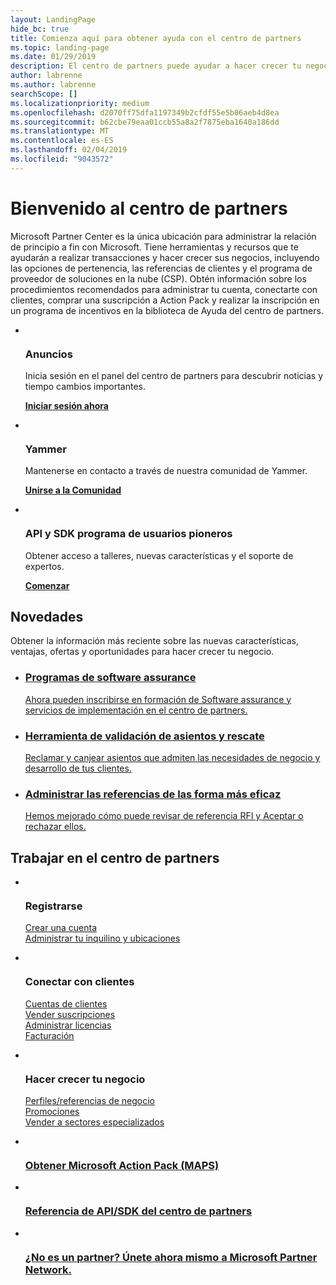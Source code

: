 ```yaml
---
layout: LandingPage
hide_bc: true
title: Comienza aquí para obtener ayuda con el centro de partners
ms.topic: landing-page
ms.date: 01/29/2019
description: El centro de partners puede ayudar a hacer crecer tu negocio en el programa de proveedor de soluciones en la nube (CSP) de Microsoft. Configurar tu cuenta, conectar con los clientes, comprar una suscripción a Action Pack y obtener más información para partners en los programas de CSP y MPN. 
author: labrenne
ms.author: labrenne
searchScope: []
ms.localizationpriority: medium
ms.openlocfilehash: d2070ff75dfa1197349b2cfdf55e5b06aeb4d8ea
ms.sourcegitcommit: b62cbe79eaa01ccb55a8a2f7875eba1640a186dd
ms.translationtype: MT
ms.contentlocale: es-ES
ms.lasthandoff: 02/04/2019
ms.locfileid: "9043572"
---
```

# <a name="welcome-to-partner-center"></a>Bienvenido al centro de partners

Microsoft Partner Center es la única ubicación para administrar la relación de principio a fin con Microsoft. Tiene herramientas y recursos que te ayudarán a realizar transacciones y hacer crecer sus negocios, incluyendo las opciones de pertenencia, las referencias de clientes y el programa de proveedor de soluciones en la nube (CSP). Obtén información sobre los procedimientos recomendados para administrar tu cuenta, conectarte con clientes, comprar una suscripción a Action Pack y realizar la inscripción en un programa de incentivos en la biblioteca de Ayuda del centro de partners.


<ul id="products1" class="cardsF cols cols3 panelContent singlePanelContent">
    <li>
        <div class="cardSize">
            <div class="cardPadding">
                <div class="card">
                    <div class="cardImageOuter">
                        <div class="cardImage">
                            <img alt="" src="images/message-icon.png" data-linktype="external">
                        </div>
                    </div>
                    <div class="cardText">
                        <h3>Anuncios</h3>
                        <p>Inicia sesión en el panel del centro de partners para descubrir noticias y tiempo cambios importantes.</p>
                        <p><a href="https://partner.microsoft.com/pcv/announcements"><b>Iniciar sesión ahora</b></a></p>
                    </div>
                </div>
            </div>
        </div>
    </li>
    <li>
        <div class="cardSize">
            <div class="cardPadding">
                <div class="card">
                    <div class="cardImageOuter">
                        <div class="cardImage">
                            <img alt="" src="images/yammer-logo.png" data-linktype="external">
                        </div>
                    </div>
                    <div class="cardText">
                        <h3>Yammer</h3>
                        <p>Mantenerse en contacto a través de nuestra comunidad de Yammer.</p>
                        <p><a href="https://go.microsoft.com/fwlink/p/?linkid=851605"><b>Unirse a la Comunidad</b></a></p>
                    </div>
                </div>
            </div>
        </div>
    </li>  
    <li>
        <div class="cardSize">
            <div class="cardPadding">
                <div class="card">
                    <div class="cardImageOuter">
                        <div class="cardImage">
                            <img alt="" src="images/i_api.png" data-linktype="external">
                        </div>
                    </div>
                    <div class="cardText">
                        <h3>API y SDK programa de usuarios pioneros</h3>
                        <p>Obtener acceso a talleres, nuevas características y el soporte de expertos.</p>
                        <p><a href="/partner-center/develop/early-adopter-program"><b>Comenzar</b></a></p>
                    </div>
                </div>
            </div>
        </div>
    </li>    
</ul>

<h2>Novedades</h2>
<p>Obtener la información más reciente sobre las nuevas características, ventajas, ofertas y oportunidades para hacer crecer tu negocio.</p>
<ul id="products1" class="cardsZ cols cols3 panelContent singlePanelContent">
    <li>
        <div class="cardSize">
            <div class="cardPadding">
                <div class="card">
                    <div class="cardText"><a href="/partner-center/software-assurance-lp">
                        <h3>Programas de software assurance</h3>
                        <p>Ahora pueden inscribirse en formación de Software assurance y servicios de implementación en el centro de partners.</p></a>
                    </div>
                </div>
            </div>
        </div>
    </li>
    <li>
        <div class="cardSize">
            <div class="cardPadding">
                <div class="card">
                    <div class="cardText"><a href="/partner-center/voucher-validation-tool">
                        <h3>Herramienta de validación de asientos y rescate</h3>
                        <p>Reclamar y canjear asientos que admiten las necesidades de negocio y desarrollo de tus clientes.</p></a>
                    </div>
                </div>
            </div>
        </div>
    </li>
    <li>
        <div class="cardSize">
            <div class="cardPadding">
                <div class="card">
                    <div class="cardText"><a href="/partner-center/responding-to-referrals#new-referrals">
                        <h3>Administrar las referencias de las forma más eficaz</h3>
                        <p>Hemos mejorado cómo puede revisar de referencia RFI y Aceptar o rechazar ellos.</p></a>
                    </div>
                </div>
            </div>
        </div>
    </li>       
</ul>


<h2>Trabajar en el centro de partners</h2>

<ul id="products1" class="cardsC cols cols3 panelContent singlePanelContent">
    <li>
        <div class="cardSize">
            <div class="cardPadding">
                <div class="card">
                    <div class="cardImageOuter">
                        <div class="cardImage bgdAccent1">
                            <img alt="" src="https://docs.microsoft.com/media/illustrations/sql-get-started-understand.svg" data-linktype="external">
                        </div>
                    </div>
                    <div class="cardText">
                        <h3>Registrarse</h3>
                        <p><a href="/partner-center/mpn-create-a-partner-center-account">Crear una cuenta</a><br /><a href="/partner-center/azure-active-directory-tenants-and-partner-center">Administrar tu inquilino y ubicaciones</a></p>
                    </div>
                </div>
            </div>
        </div>
    </li>
    <li>
        <div class="cardSize">
            <div class="cardPadding">
                <div class="card">
                    <div class="cardImageOuter">
                        <div class="cardImage bgdAccent1">
                            <img alt="" src="https://docs.microsoft.com/media/illustrations/virtualization-hperv-server-community.svg" data-linktype="external">
                        </div>
                    </div>
                    <div class="cardText">
                        <h3>Conectar con clientes</h3>
                        <p><a href="/partner-center/customer-accounts">Cuentas de clientes</a><br /><a href="/partner-center/customer-subscriptions">Vender suscripciones</a><br /><a href="/partner-center/assign-licenses-to-users">Administrar licencias</a><br /><a href="/partner-center/billing">Facturación</a></p>
                    </div>
                </div>
            </div>
        </div>
    </li>
    <li>
        <div class="cardSize">
            <div class="cardPadding">
                <div class="card">
                    <div class="cardImageOuter">
                        <div class="cardImage bgdAccent1">
                            <img alt="" src="https://docs.microsoft.com/media/illustrations/biztalk-get-started-scenarios.svg" data-linktype="external">
                        </div>
                    </div>
                    <div class="cardText">
                        <h3>Hacer crecer tu negocio</h3>
                        <p><a href="/partner-center/referrals">Perfiles/referencias de negocio</a><br /><a href="/partner-center/promotions">Promociones</a><br /><a href="/partner-center/get-special-pricing-for-offers">Vender a sectores especializados</a></p>
                    </div>
                </div>
            </div>
        </div>
    </li>
</ul>




<ul id="products2" class="cardsY cols cols3 panelContent singlePanelContent">
    <li>
        <div class="cardSize">
            <div class="cardPadding">
                <div class="card">
                    <div class="cardImageOuter">
                        <div class="cardImage bgdAccent1">
                            <img alt="" src="https://docs.microsoft.com/media/common/i_get-started.svg" data-linktype="external">
                        </div>
                    </div>
                    <div class="cardText">
                        <h3><a href="/partner-center/mpn-get-action-pack">Obtener Microsoft Action Pack (MAPS)</a></h3>
                    </div>
                </div>
            </div>
        </div>
    </li>
    <li>
        <div class="cardSize">
            <div class="cardPadding">
                <div class="card">
                    <div class="cardImageOuter">
                        <div class="cardImage bgdAccent1">
                            <img alt="" src="https://docs.microsoft.com/media/common/i_api-reference.svg" data-linktype="external">
                        </div>
                    </div>                
                    <div class="cardText">
                        <h3><a href="/partner-center/develop/">Referencia de API/SDK del centro de partners</a></h3>
                    </div>
                </div>
            </div>
        </div>
    </li>
    <li>
        <div class="cardSize">
            <div class="cardPadding">
                <div class="card">
                    <div class="cardImageOuter">
                        <div class="cardImage bgdAccent1">
                            <img alt="" src="https://docs.microsoft.com//media/common/i_benefits.svg" data-linktype="external">
                        </div>
                    </div>
                    <div class="cardText">
                        <h3><a href="https://partners.microsoft.com/PartnerProgram/simplifiedenrollment.aspx">¿No es un partner? Únete ahora mismo a Microsoft Partner Network.</a></h3>
                    </div>
                </div>
            </div>
        </div>
    </li>    
</ul>

